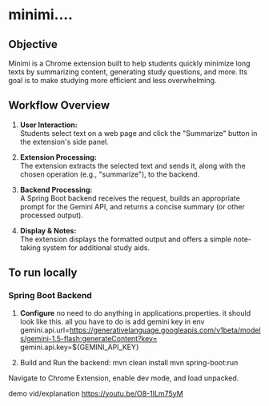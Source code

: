 # minimi....

## Objective

Minimi is a Chrome extension built to help students quickly minimize long texts by summarizing content, generating study questions, and more. Its goal is to make studying more efficient and less overwhelming.

## Workflow Overview

1. **User Interaction:**  
   Students select text on a web page and click the "Summarize" button in the extension's side panel.

2. **Extension Processing:**  
   The extension extracts the selected text and sends it, along with the chosen operation (e.g., "summarize"), to the backend.

3. **Backend Processing:**  
   A Spring Boot backend receives the request, builds an appropriate prompt for the Gemini API, and returns a concise summary (or other processed output).

4. **Display & Notes:**  
   The extension displays the formatted output and offers a simple note-taking system for additional study aids.

## To run locally

### Spring Boot Backend

1. **Configure** no need to do anything in applications.properties. it should look like this. all you have to do is add gemini key in env 
   gemini.api.url=https://generativelanguage.googleapis.com/v1beta/models/gemini-1.5-flash:generateContent?key=
   gemini.api.key=${GEMINI_API_KEY}

2. Build and Run the backend:
  mvn clean install
  mvn spring-boot:run

Navigate to Chrome Extension, enable dev mode, and load unpacked. 

demo vid/explanation 
https://youtu.be/O8-1ILm75yM 
